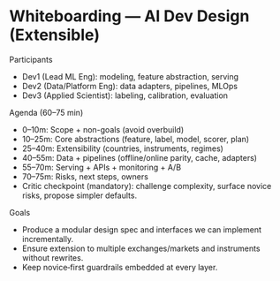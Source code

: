 # Whiteboarding — AI Dev Design (Extensible)

Participants
- Dev1 (Lead ML Eng): modeling, feature abstraction, serving
- Dev2 (Data/Platform Eng): data adapters, pipelines, MLOps
- Dev3 (Applied Scientist): labeling, calibration, evaluation

Agenda (60–75 min)
- 0–10m: Scope + non-goals (avoid overbuild)
- 10–25m: Core abstractions (feature, label, model, scorer, plan)
- 25–40m: Extensibility (countries, instruments, regimes)
- 40–55m: Data + pipelines (offline/online parity, cache, adapters)
- 55–70m: Serving + APIs + monitoring + A/B
- 70–75m: Risks, next steps, owners
 - Critic checkpoint (mandatory): challenge complexity, surface novice risks, propose simpler defaults.

Goals
- Produce a modular design spec and interfaces we can implement incrementally.
- Ensure extension to multiple exchanges/markets and instruments without rewrites.
- Keep novice‑first guardrails embedded at every layer.
